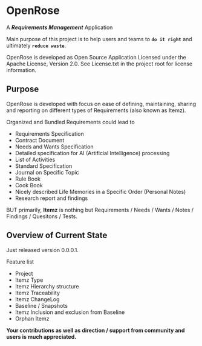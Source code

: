 # OpenRose

A ***Requirements Management*** Application

Main purpose of this project is to help users and teams to **`do it right`** and ultimately **`reduce waste`**.

OpenRose is developed as Open Source Application Licensed under the Apache License, Version 2.0. See License.txt in the project root for license information.

## Purpose

OpenRose is developed with focus on ease of defining, maintaining, sharing and reporting on different types of Requirements (also known as Itemz).

Organized and Bundled Requirements could lead to

- Requirements Specification
- Contract Document
- Needs and Wants Specification
- Detailed specification for AI (Artificial Intelligence) processing
- List of Activities
- Standard Specification
- Journal on Specific Topic
- Rule Book
- Cook Book
- Nicely described Life Memories in a Specific Order (Personal Notes)
- Research report and findings

BUT primarily, **Itemz** is nothing but Requirements / Needs / Wants / Notes / Findings / Quesitons / Tests.

## Overview of Current State

Just released version 0.0.0.1. 

Feature list

 - Project
 - Itemz Type
 - Itemz Hierarchy structure
 - Itemz Traceability
 - Itemz ChangeLog
 - Baseline / Snapshots
 - Itemz Inclusion and exclusion from Baseline
 - Orphan Itemz 

**Your contributions as well as direction / support from community and users is much appreciated.**
